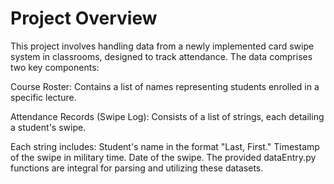 # Project Overview
This project involves handling data from a newly implemented card swipe system in classrooms, designed to track attendance. The data comprises two key components:

Course Roster: Contains a list of names representing students enrolled in a specific lecture.

Attendance Records (Swipe Log): Consists of a list of strings, each detailing a student's swipe.

Each string includes:
Student's name in the format "Last, First."
Timestamp of the swipe in military time.
Date of the swipe.
The provided dataEntry.py functions are integral for parsing and utilizing these datasets.
